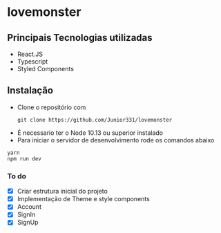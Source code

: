 # lovemonster

## Principais Tecnologias utilizadas

- React.JS
- Typescript
- Styled Components

## Instalação

- Clone o repositório com
  ```
  git clone https://github.com/Junior331/lovemonster
  ```
- É necessario ter o Node 10.13 ou superior instalado
- Para iniciar o servidor de desenvolvimento rode os comandos abaixo

```
yarn
npm run dev
```

### To do

- [x] Criar estrutura inicial do projeto
- [x] Implementação de Theme e style components
- [x] Account
- [x] SignIn
- [x] SignUp
